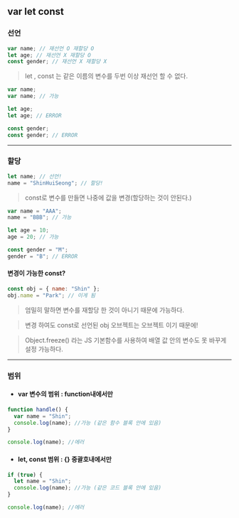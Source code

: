 ## var let const

### 선언

```js
var name; // 재선언 O 재할당 O
let age; // 재선언 X 재할당 O
const gender; // 재선언 X 재할당 X
```

> let , const 는 같은 이름의 변수를 두번 이상 재선언 할 수 없다.

```js
var name;
var name; // 가능

let age;
let age; // ERROR

const gender;
const gender; // ERROR
```

---

### 할당

```js
let name; // 선언!
name = "ShinHuiSeong"; // 할당!
```

> const로 변수를 만들면 나중에 값을 변경(할당하는 것이 안된다.)

```js
var name = "AAA";
name = "BBB"; // 가능

let age = 10;
age = 20; // 가능

const gender = "M";
gender = "B"; // ERROR
```

#### 변경이 가능한 const?

```js
const obj = { name: "Shin" };
obj.name = "Park"; // 이게 됨
```

> 엄밀히 말하면 변수를 재할당 한 것이 아니기 때문에 가능하다.

> 변경 하여도 const로 선언된 obj 오브젝트는 오브젝트 이기 때문에!

> Object.freeze() 라는 JS 기본함수를 사용하여 배열 값 안의 변수도 못 바꾸게 설정 가능하다.

---

### 범위

- #### var 변수의 범위 : function내에서만

```js
function handle() {
  var name = "Shin";
  console.log(name); //가능 (같은 함수 블록 안에 있음)
}

console.log(name); //에러
```

- #### let, const 범위 : {} 중괄호내에서만

```js
if (true) {
  let name = "Shin";
  console.log(name); //가능 (같은 코드 블록 안에 있음)
}

console.log(name); //에러
```
